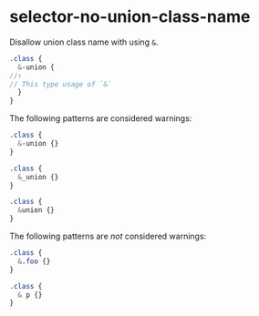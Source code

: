 # selector-no-union-class-name

Disallow union class name with using `&`.

```scss
.class {
  &-union {
//↑
// This type usage of `&`
  }
}
```

The following patterns are considered warnings:

```scss
.class {
  &-union {}
}
```

```scss
.class {
  &_union {}
}
```

```scss
.class {
  &union {}
}
```

The following patterns are *not* considered warnings:

```scss
.class {
  &.foo {}
}
```

```scss
.class {
  & p {}
}
```
